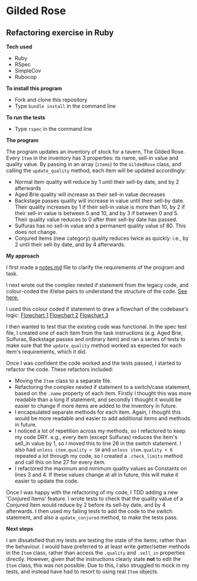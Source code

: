 # Gilded Rose
## Refactoring exercise in Ruby

**Tech used**
* Ruby
* RSpec
* SimpleCov
* Rubocop

**To install this program**
* Fork and clone this repository
* Type `bundle install` in the command line

**To run the tests**
* Type `rspec` in the command line

**The program**

The program updates an inventory of stock for a tavern, The Gilded Rose. Every `Item` in the inventory has 3 properties: its name, sell-in value and quality value. By passing in an array (`items`) to the `GildedRose` class, and calling the `update_quality` method, each item will be updated accordingly:

* Normal item quality will reduce by 1 until their sell-by date, and by 2 afterwards
* Aged Brie quality will increase as their sell-in value decreases
* Backstage passes quality will increase in value until their sell-by date. Their quality increases by 1 if their sell-in value is more than 10, by 2 if their sell-in value is between 5 and 10, and by 3 if between 0 and 5. Their quality value reduces to 0 after their sell-by date has passed.
* Sulfuras has no sell-in value and a permanent quality value of 80. This does not change.
* Conjured Items (new category) quality reduces twice as quickly: i.e., by 2 until their sell-by date, and by 4 afterwards.


**My approach**

I first made a [notes.md](notes.md) file to clarify the requirements of the program and task.

I next wrote out the complex nested if statement from the legacy code, and colour-coded the if/else pairs to understand the structure of the code. [See here.](IMG_20191218_161405.jpg)

I used this colour coded if statement to draw a flowchart of the codebase's logic:
[Flowchart 1](IMG_20191218_161332.jpg)
[Flowchart 2](IMG_20191218_161338.jpg)
[Flowchart 3](IMG_20191218_161345.jpg)

I then wanted to test that the existing code was functional. In the spec test file, I created one of each item from the task instructions (e.g. Aged Brie, Sulfuras, Backstage passes and ordinary item) and ran a series of tests to make sure that the `update_quality` method worked as expected for each item's requirements, which it did.

Once I was confident the code worked and the tests passed, I started to refactor the code. These refactors included:

* Moving the `Item` class to a separate file.
* Refactoring the complex nested if statement to a switch/case statement, based on the `.name` property of each item. Firstly I thought this was more readable than a long if statement, and secondly I thought it would be easier to change if more items are added to the inventory in future.
* I encapsulated separate methods for each item. Again, I thought this would be more readable and easier to add additional items and methods in future.
* I noticed a lot of repetition across my methods, so I refactored to keep my code DRY. e.g., every item (except Sulfuras) reduces the item's sell_in value by 1, so I moved this to line 26 in the switch statement. I also had `unless item.quality > 50` and `unless item.quality < 0` repeated a lot through my code, so I created a `.check_limits` method and call this on line 27 for every item.
* I refactored the maximum and minimum quality values as Constants on lines 3 and 4. If these values change at all in future, this will make it easier to update the code.

Once I was happy with the refactoring of my code, I TDD adding a new 'Conjured Items' feature. I wrote tests to check that the quality value of a Conjured Item would reduce by 2 before its sell-by date, and by 4 afterwards. I then used my failing tests to add the code to the switch statement, and also a `update_conjured` method, to make the tests pass.


**Next steps**

I am dissatsfied that my tests are testing the state of the items, rather than the behaviour. I would have preferred to at least write getter/setter methods in the `Item` class, rather than access the `.quality` and `.sell_in` properties directly. However, given that the instructions clearly state **not** to edit the `Item` class, this was not possible. Due to this, I also struggled to mock in my tests, and instead have had to resort to using real `Item` objects.
